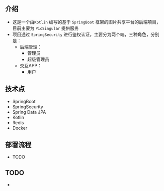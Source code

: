 ## 介绍

- 这是一个由`Kotlin` 编写的基于 `SpringBoot` 框架的图片共享平台的后端项目，目前主要为 `PicSingular` 提供服务
- 项目通过 `SpringSecurity` 进行鉴权认证，主要分为两个端，三种角色，分别是：
  - 后端管理：
    - 管理员
    - 超级管理员
  - 交互APP：
    - 用户

## 技术点

- SpringBoot
- SpringSecurity
- Spring Data JPA
- Kotlin
- Redis
- Docker

## 部署流程

- TODO

## TODO

- 